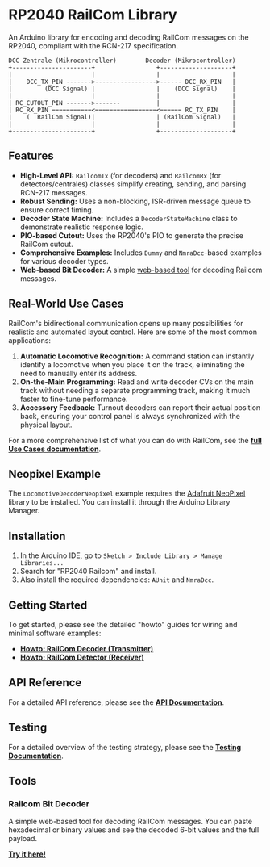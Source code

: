 # RP2040 RailCom Library

An Arduino library for encoding and decoding RailCom messages on the RP2040, compliant with the RCN-217 specification.

```
DCC Zentrale (Mikrocontroller)        Decoder (Mikrocontroller)
+----------------------+                 +--------------------+
|                      |                 |                    |
|    DCC_TX_PIN ------->----------------->------ DCC_RX_PIN   |
|         (DCC Signal) |                 |    (DCC Signal)    |
|                      |                 |                    |
| RC_CUTOUT_PIN ------->-------          |                    |
| RC_RX_PIN ===========<=================<====== RC_TX_PIN    |
|    (  RailCom Signal)|                 | (RailCom Signal)   |
|                      |                 |                    |
+----------------------+                 +--------------------+
```

## Features

-   **High-Level API:** `RailcomTx` (for decoders) and `RailcomRx` (for detectors/centrales) classes simplify creating, sending, and parsing RCN-217 messages.
-   **Robust Sending:** Uses a non-blocking, ISR-driven message queue to ensure correct timing.
-   **Decoder State Machine:** Includes a `DecoderStateMachine` class to demonstrate realistic response logic.
-   **PIO-based Cutout:** Uses the RP2040's PIO to generate the precise RailCom cutout.
-   **Comprehensive Examples:** Includes `Dummy` and `NmraDcc`-based examples for various decoder types.
-   **Web-based Bit Decoder:** A simple [web-based tool](https://chatelao.github.io/xDuinoRails_Railcom/index.html) for decoding Railcom messages.

## Real-World Use Cases

RailCom's bidirectional communication opens up many possibilities for realistic and automated layout control. Here are some of the most common applications:

1.  **Automatic Locomotive Recognition:** A command station can instantly identify a locomotive when you place it on the track, eliminating the need to manually enter its address.
2.  **On-the-Main Programming:** Read and write decoder CVs on the main track without needing a separate programming track, making it much faster to fine-tune performance.
3.  **Accessory Feedback:** Turnout decoders can report their actual position back, ensuring your control panel is always synchronized with the physical layout.

For a more comprehensive list of what you can do with RailCom, see the **[full Use Cases documentation](docs/UseCases.md)**.

## Neopixel Example

The `LocomotiveDecoderNeopixel` example requires the [Adafruit NeoPixel](https://github.com/adafruit/Adafruit_NeoPixel) library to be installed. You can install it through the Arduino Library Manager.

## Installation
1.  In the Arduino IDE, go to `Sketch > Include Library > Manage Libraries...`
2.  Search for "RP2040 Railcom" and install.
3.  Also install the required dependencies: `AUnit` and `NmraDcc`.

## Getting Started

To get started, please see the detailed "howto" guides for wiring and minimal software examples:

-   **[Howto: RailCom Decoder (Transmitter)](docs/HowtoTx.md)**
-   **[Howto: RailCom Detector (Receiver)](docs/HowtoRx.md)**

## API Reference
For a detailed API reference, please see the **[API Documentation](docs/API_Reference.md)**.

## Testing
For a detailed overview of the testing strategy, please see the **[Testing Documentation](docs/Testing.md)**.

## Tools

### Railcom Bit Decoder

A simple web-based tool for decoding RailCom messages. You can paste hexadecimal or binary values and see the decoded 6-bit values and the full payload.

**[Try it here!](https://chatelao.github.io/xDuinoRails_Railcom/tools/index.html)**
